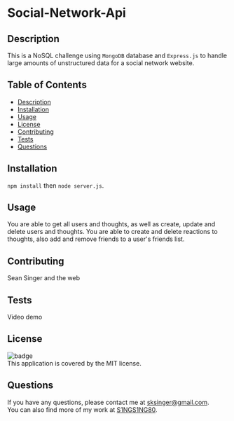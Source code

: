 # Social-Network-Api

## Description
This is a NoSQL challenge using `MongoDB` database and `Express.js` to handle large amounts of unstructured data for a social network website.

## Table of Contents
- [Description](#description)
- [Installation](#installation)
- [Usage](#usage)
- [License](#license)
- [Contributing](#contributing)
- [Tests](#tests)
- [Questions](#questions)

## Installation
`npm install` then `node server.js`.

## Usage
You are able to get all users and thoughts, as well as create, update and delete users and thoughts. You are able to create and delete reactions to thoughts, also add and remove friends to a user's friends list.

## Contributing
Sean Singer and the web

## Tests
Video demo

## License
![badge](https://img.shields.io/badge/license-MIT-brightgreen)
<br />
This application is covered by the MIT license. 

## Questions
If you have any questions, please contact me at [sksinger@gmail.com](mailto:sksinger@gmail.com).<br>
 You can also find more of my work at [S1NGS1NG80](https://github.com/S1NGS1NG80).
